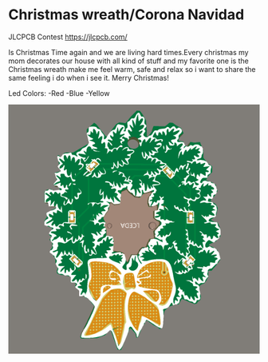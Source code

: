# Christmas wreath/Corona Navidad
JLCPCB Contest
https://jlcpcb.com/

Is Christmas Time again and we are living hard times.Every christmas my mom decorates our house with all kind of stuff and my favorite one is the Christmas wreath make me feel warm, safe and relax so i want to share the same feeling i do when i see it. 
Merry Christmas!

Led Colors:
-Red
-Blue
-Yellow

 ![Screenshot](fotocorona.PNG)
